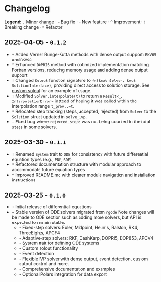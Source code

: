 # Changelog

**Legend:** `.` Minor change · `-` Bug fix · `+` New feature · `^` Improvement · `!` Breaking change · `*` Refactor

## 2025-04-05 - `0.1.2`
- `+` Added Verner Runge-Kutta methods with dense output support: `RKV65` and `RKV98`
- `^` Enhanced `DOPRI5` method with optimized implementation matching Fortran versions, reducing memory usage and adding dense output support
- `!` Changed `Solout` function signature to `fn(&mut Solver, &mut SolutionInterface)`, providing direct access to solution storage. See [custom solout](./examples/ode/10_custom_solout/main.rs) for an example of usage.
- `!` Modified `Solver.interpolate(t)` to return a `Result<_, InterpolationError>` instead of hoping it was called within the interpolation range `t_prev..=t`.
- `*` Relocated step tracking (steps, accepted, rejected) from `Solver` to the `Solution` struct updated in `solve_ivp`.
- `-` Fixed bug where `rejected_steps` was not being counted in the total `steps` in some solvers.

## 2025-03-30 - `0.1.1`

- `!` Renamed `System` trait to `ODE` for consistency with future differential equation types (e.g., `PDE`, `SDE`)
- `*` Refactored documentation structure with modular approach to accommodate future equation types
- `^` Improved README.md with clearer module navigation and installation instructions

## 2025-03-25 - `0.1.0`

- `+` Initial release of differential-equations
- `+` Stable version of ODE solvers migrated from `rgode`
Note changes will be made to ODE section such as adding more solvers, but API is expected to remain stable.
    - `+` Fixed-step solvers: Euler, Midpoint, Heun's, Ralston, RK4, ThreeEights, APCF4
    - `+` Adaptive-step solvers: RKF, CashKarp, DOPRI5, DOP853, APCV4
    - `+` System trait for defining ODE systems
    - `+` Custom solout functionality
    - `+` Event detection
    - `+` Flexible IVP solver with dense output, event detection, custom output control and more.
    - `+` Comprehensive documentation and examples
    - `+` Optional Polars integration for data export